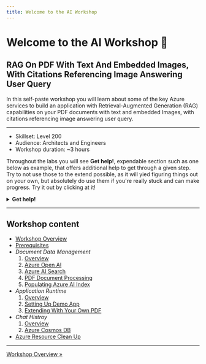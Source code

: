 ```yaml
---
title: Welcome to the AI Workshop
---
```


# Welcome to the AI Workshop 👋

## RAG On PDF With Text And Embedded Images, With Citations Referencing Image Answering User Query

<!-- In today's workshop you will learn how to use Azure OpenAI and Azure AI Search to build a Retrieval-Augmented Generation (RAG) application with your own data. By offloading AI Search communication to Azure OpenAI, this solution not only enhances text-based queries but also provides a powerful way to identify and retrieve relevant images based on the user's query. This capability ensures that your query responses are enriched with relevant visual content whenever available. -->

In this self-paste workshop you will learn about some of the key Azure services to build an application with Retrieval-Augmented Generation (RAG) capabilities on your PDF documents with text and embedded Images, with citations referencing image answering user query.

---

+ Skillset: Level 200
+ Audience: Architects and Engineers
+ Workshop duration: ~3 hours

Throughout the labs you will see **Get help!**, expendable section such as one below as example, that offers additional help to get through a given step. Try to not use those to the extend possible, as it will yied figuring things out on your own, but absolutely do use them if you're really stuck and can make progress. Try it out by clicking at it!

<details><summary><b>Get help!</b></summary>Help text</details>

---

## Workshop content

+ [Workshop Overview](/azure-open-ai-rag-oyd-text-images/workshop_overview/)
+ [Prerequisites](/azure-open-ai-rag-oyd-text-images/prerequisites/)
+ *Document Data Management*
  1. [Overview](/azure-open-ai-rag-oyd-text-images/document_data_management/1_overview/)
  2. [Azure Open AI](/azure-open-ai-rag-oyd-text-images/document_data_management/2_azure_oai/)
  3. [Azure AI Search](/azure-open-ai-rag-oyd-text-images/document_data_management/3_azure_ai_search/)
  4. [PDF Document Processing](/azure-open-ai-rag-oyd-text-images/document_data_management/4_pdf_document_processing/)
  5. [Populating Azure AI Index](/azure-open-ai-rag-oyd-text-images/document_data_management/5_populating_azure_ai_index)
+ *Application Runtime*
  1. [Overview]()
  2. [Setting Up Demo App]()
  3. [Extending With Your Own PDF]()
+ *Chat Histroy*
  1. [Overview]()
  2. [Azure Cosmos DB]()
+ [Azure Resource Clean Up]()

---

[Workshop Overview &raquo;](/azure-open-ai-rag-oyd-text-images/workshop_overview)
